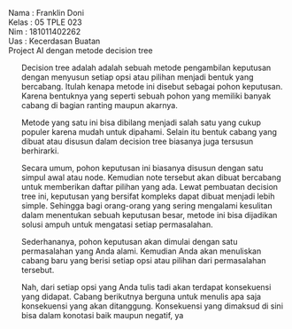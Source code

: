 Nama : Franklin Doni<br>
Kelas : 05 TPLE 023 <br>
Nim : 181011402262 <br>
Uas : Kecerdasan Buatan<br>
Project AI dengan metode decision tree
<ul>Decision tree adalah  adalah sebuah metode pengambilan keputusan dengan menyusun setiap opsi atau pilihan menjadi bentuk yang bercabang. Itulah kenapa metode ini disebut sebagai pohon keputusan. Karena bentuknya yang seperti sebuah pohon yang memiliki banyak cabang di bagian ranting maupun akarnya.

Metode yang satu ini bisa dibilang menjadi salah satu yang cukup populer karena mudah untuk dipahami. Selain itu bentuk cabang yang dibuat atau disusun dalam decision tree biasanya juga tersusun berhirarki. 

Secara umum, pohon keputusan ini biasanya disusun dengan satu simpul awal atau node. Kemudian note tersebut akan dibuat bercabang untuk memberikan daftar pilihan yang ada. Lewat pembuatan decision tree ini, keputusan yang bersifat kompleks dapat dibuat menjadi lebih simple. Sehingga bagi orang-orang yang sering mengalami kesulitan dalam menentukan sebuah keputusan besar, metode ini bisa dijadikan solusi ampuh untuk mengatasi setiap permasalahan.

Sederhananya, pohon keputusan akan dimulai dengan satu permasalahan yang Anda alami. Kemudian Anda akan menuliskan cabang baru yang berisi setiap opsi atau pilihan dari permasalahan tersebut. 

Nah, dari setiap opsi yang Anda tulis tadi akan terdapat konsekuensi yang didapat. Cabang berikutnya berguna untuk menulis apa saja konsekuensi yang akan ditanggung. Konsekuensi yang dimaksud di sini bisa dalam konotasi baik maupun negatif, ya </ul>
